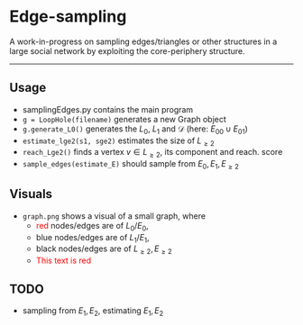 # Edge-sampling
A work-in-progress on sampling edges/triangles or other structures in a large social network by exploiting the core-periphery structure.

---

## Usage
- samplingEdges.py contains the main program
- `g = LoopHole(filename)` generates a new Graph object
- `g.generate_L0()` generates the $L_0$, $L_1$ and $\mathcal D$ (here: $E_{00} \cup E_{01}$)
- `estimate_lge2(s1, sge2)` estimates the size of $L_{\ge 2}$
- `reach_Lge2()` finds a vertex $v \in L_{\ge 2}$, its component and reach. score
- `sample_edges(estimate_E)` should sample from $E_0, E_1, E_{\ge2}$

## Visuals
- `graph.png` shows a visual of a small graph, where
  - <font color="red">red</font> nodes/edges are of $L_0$/$E_0$,
  - blue nodes/edges are of $L_1$/$E_1$,
  - black nodes/edges are of $L_{\ge2},E_{\ge2}$
  - <span style="color:red">This text is red</span>


## TODO
- sampling from $E_1, E_2$, estimating $E_1, E_2$
